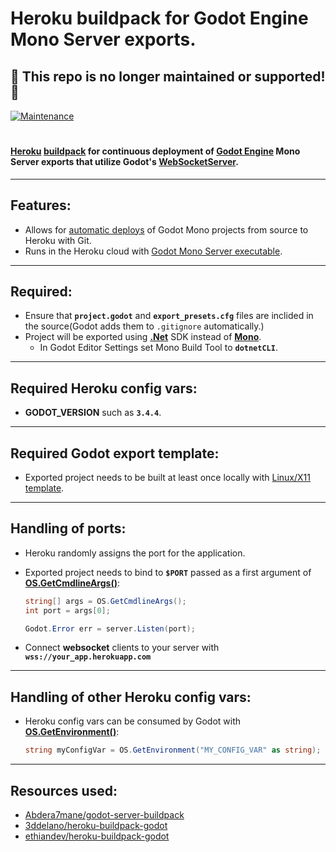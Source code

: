 # **Heroku buildpack for Godot Engine Mono Server exports.**

## :no_entry_sign: This repo is no longer maintained or supported! :no_entry_sign:


[![Maintenance](https://img.shields.io/badge/Maintained%3F-no-red.svg)](https://bitbucket.org/lbesson/ansi-colors)
#

#### [Heroku](https://heroku.com) [buildpack](https://devcenter.heroku.com/articles/buildpacks) for continuous deployment of [Godot Engine](https://godotengine.org) Mono Server exports that utilize Godot's [WebSocketServer](https://docs.godotengine.org/en/stable/classes/class_websocketserver.html#class-websocketserver).
---
## **Features:**
- Allows for [automatic deploys](https://devcenter.heroku.com/articles/github-integration#automatic-deploys) of Godot Mono projects from source to Heroku with Git.
- Runs in the Heroku cloud with [Godot Mono Server executable](https://godotengine.org/download/server).
---
## **Required:**
- Ensure that **`project.godot`** and **`export_presets.cfg`** files are inclided in the source(Godot adds them to `.gitignore` automatically.)
- Project will be exported using [**.Net**](https://dotnet.microsoft.com/en-us/) SDK instead of [**Mono**](https://www.mono-project.com/).
    - In Godot Editor Settings set Mono Build Tool to **`dotnetCLI`**.
---
## **Required Heroku config vars:**
- **GODOT_VERSION** such as **`3.4.4`**.
---
## **Required Godot export template:**
- Exported project needs to be built at least once locally with [Linux/X11 template](https://docs.godotengine.org/en/stable/tutorials/export/exporting_for_linux.html?highlight=export%20template).
---
## **Handling of ports:**
- Heroku randomly assigns the port for the application.
- Exported project needs to bind to **`$PORT`** passed as a first argument of **[OS.GetCmdlineArgs()](https://docs.godotengine.org/en/stable/classes/class_os.html?highlight=OS#class-os-method-get-cmdline-args)**:

    ~~~c#
    string[] args = OS.GetCmdlineArgs();
    int port = args[0];

    Godot.Error err = server.Listen(port);
    ~~~
- Connect **websocket** clients to your server with **`wss://your_app.herokuapp.com`**
---
## **Handling of other Heroku config vars:**
- Heroku config vars can be consumed by Godot with **[OS.GetEnvironment()](https://docs.godotengine.org/en/stable/classes/class_os.html?highlight=os#class-os-method-get-environment)**:
    ~~~c#
    string myConfigVar = OS.GetEnvironment("MY_CONFIG_VAR" as string);
    ~~~
---
## **Resources used:**
- [Abdera7mane/godot-server-buildpack](https://github.com/Abdera7mane/godot-server-buildpack)
- [3ddelano/heroku-buildpack-godot](https://github.com/3ddelano/heroku-buildpack-godot)
- [ethiandev/heroku-buildpack-godot](https://github.com/lethiandev/heroku-buildpack-godot)


